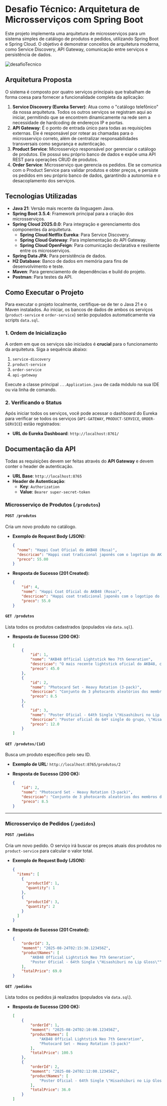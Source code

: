 # Desafio Técnico: Arquitetura de Microsserviços com Spring Boot

Este projeto implementa uma arquitetura de microsserviços para um sistema simples de catálogo de produtos e pedidos, utilizando Spring Boot e Spring Cloud. O objetivo é demonstrar conceitos de arquitetura moderna, como Service Discovery, API Gateway, comunicação entre serviços e persistência de dados.

![desafioTecnico](.desafioTecnico.png)

## Arquitetura Proposta

O sistema é composto por quatro serviços principais que trabalham de forma coesa para fornecer a funcionalidade completa da aplicação:

1.  **Service Discovery (Eureka Server)**: Atua como o "catálogo telefônico" da nossa arquitetura. Todos os outros serviços se registram aqui ao iniciar, permitindo que se encontrem dinamicamente na rede sem a necessidade de hardcoding de endereços IP e portas.
2.  **API Gateway**: É o ponto de entrada único para todas as requisições externas. Ele é responsável por rotear as chamadas para o microsserviço correto, além de centralizar responsabilidades transversais como segurança e autenticação.
3.  **Product Service**: Microsserviço responsável por gerenciar o catálogo de produtos. Ele possui seu próprio banco de dados e expõe uma API REST para operações CRUD de produtos.
4.  **Order Service**: Microsserviço que gerencia os pedidos. Ele se comunica com o Product Service para validar produtos e obter preços, e persiste os pedidos em seu próprio banco de dados, garantindo a autonomia e o desacoplamento dos serviços.

## Tecnologias Utilizadas

-   **Java 21**: Versão mais recente da linguagem Java.
-   **Spring Boot 3.5.4**: Framework principal para a criação dos microsserviços.
-   **Spring Cloud 2025.0.0**: Para integração e gerenciamento dos componentes da arquitetura.
    -   **Spring Cloud Netflix Eureka**: Para Service Discovery.
    -   **Spring Cloud Gateway**: Para implementação do API Gateway.
    -   **Spring Cloud OpenFeign**: Para comunicação declarativa e resiliente entre os microsserviços.
-   **Spring Data JPA**: Para persistência de dados.
-   **H2 Database**: Banco de dados em memória para fins de desenvolvimento e teste.
-   **Maven**: Para gerenciamento de dependências e build do projeto.
-   **Postman**: Para testes da API.

## Como Executar o Projeto

Para executar o projeto localmente, certifique-se de ter o Java 21 e o Maven instalados. Ao iniciar, os bancos de dados de ambos os serviços (`product-service` e `order-service`) serão populados automaticamente via scripts `data.sql`.

### 1. Ordem de Inicialização

A ordem em que os serviços são iniciados é **crucial** para o funcionamento da arquitetura. Siga a sequência abaixo:

1.  `service-discovery`
2.  `product-service`
3.  `order-service`
4.  `api-gateway`

Execute a classe principal `...Application.java` de cada módulo na sua IDE ou via linha de comando.

### 2. Verificando o Status

Após iniciar todos os serviços, você pode acessar o dashboard do Eureka para verificar se todos os serviços (`API-GATEWAY`, `PRODUCT-SERVICE`, `ORDER-SERVICE`) estão registrados:

-   **URL do Eureka Dashboard**: `http://localhost:8761/`

## Documentação da API

Todas as requisições devem ser feitas através do **API Gateway** e devem conter o header de autenticação.

-   **URL Base**: `http://localhost:8765`
-   **Header de Autenticação**:
    -   **Key**: `Authorization`
    -   **Value**: `Bearer super-secret-token`

### Microsserviço de Produtos (`/produtos`)

#### `POST /produtos`

Cria um novo produto no catálogo.

-   **Exemplo de Request Body (JSON):**
    ```json
    {
      "nome": "Happi Coat Oficial do AKB48 (Rosa)",
      "descricao": "Happi coat tradicional japonês com o logotipo do AKB48. Perfeito para eventos e festivais.",
      "preco": 55.00
    }
    ```

-   **Resposta de Sucesso (201 Created):**
    ```json
    {
        "id": 4,
        "nome": "Happi Coat Oficial do AKB48 (Rosa)",
        "descricao": "Happi coat tradicional japonês com o logotipo do AKB48. Perfeito para eventos e festivais.",
        "preco": 55.0
    }
    ```

#### `GET /produtos`

Lista todos os produtos cadastrados (populados via `data.sql`).

-   **Resposta de Sucesso (200 OK):**
    ```json
    [
        {
            "id": 1,
            "nome": "AKB48 Official Lightstick Neo 7th Generation",
            "descricao": "O mais recente lightstick oficial do AKB48, com 16 cores de LED e um design ergonômico. Essencial para qualquer show.",
            "preco": 45.0
        },
        {
            "id": 2,
            "nome": "Photocard Set - Heavy Rotation (3-pack)",
            "descricao": "Conjunto de 3 photocards aleatórios dos membros da seleção do single icônico \"Heavy Rotation\".",
            "preco": 8.5
        },
        {
            "id": 3,
            "nome": "Poster Oficial - 64th Single \"Hisashiburi no Lip Gloss\"",
            "descricao": "Poster oficial do 64º single do grupo, \"Hisashiburi no Lip Gloss\". Tamanho B2.",
            "preco": 12.0
        }
    ]
    ```

#### `GET /produtos/{id}`

Busca um produto específico pelo seu ID.

-   **Exemplo de URL:** `http://localhost:8765/produtos/2`

-   **Resposta de Sucesso (200 OK):**
    ```json
    {
        "id": 2,
        "nome": "Photocard Set - Heavy Rotation (3-pack)",
        "descricao": "Conjunto de 3 photocards aleatórios dos membros da seleção do single icônico \"Heavy Rotation\".",
        "preco": 8.5
    }
    ```

---

### Microsserviço de Pedidos (`/pedidos`)

#### `POST /pedidos`

Cria um novo pedido. O serviço irá buscar os preços atuais dos produtos no `product-service` para calcular o valor total.

-   **Exemplo de Request Body (JSON):**
    ```json
    {
      "items": [
        {
          "productId": 1,
          "quantity": 1
        },
        {
          "productId": 3,
          "quantity": 2
        }
      ]
    }
    ```

-   **Resposta de Sucesso (201 Created):**
    ```json
    {
        "orderId": 3,
        "moment": "2025-08-24T02:15:30.123456Z",
        "productNames": [
            "AKB48 Official Lightstick Neo 7th Generation",
            "Poster Oficial - 64th Single \"Hisashiburi no Lip Gloss\""
        ],
        "totalPrice": 69.0
    }
    ```

#### `GET /pedidos`

Lista todos os pedidos já realizados (populados via `data.sql`).

-   **Resposta de Sucesso (200 OK):**
    ```json
    [
        {
            "orderId": 1,
            "moment": "2025-08-24T02:10:00.123456Z",
            "productNames": [
                "AKB48 Official Lightstick Neo 7th Generation",
                "Photocard Set - Heavy Rotation (3-pack)"
            ],
            "totalPrice": 100.5
        },
        {
            "orderId": 2,
            "moment": "2025-08-24T02:12:00.123456Z",
            "productNames": [
                "Poster Oficial - 64th Single \"Hisashiburi no Lip Gloss\""
            ],
            "totalPrice": 36.0
        }
    ]
    
